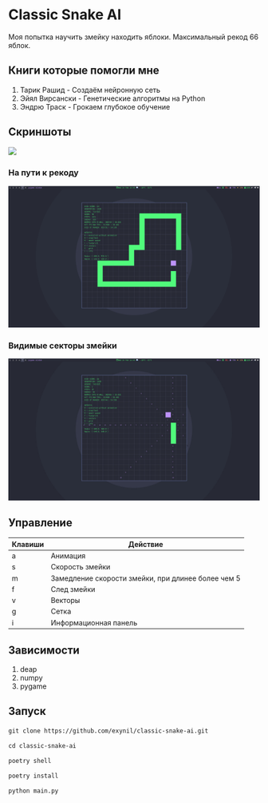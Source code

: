 # Classic Snake AI

Моя попытка научить змейку находить яблоки. Максимальный рекод 66 яблок.

## Книги которые помогли мне

1. Тарик Рашид - Создаём нейронную сеть
2. Эйял Вирсански - Генетические алгоритмы на Python
3. Эндрю Траск - Грокаем глубокое обучение

## Скриншоты

<img src="https://github.com/exynil/files/blob/master/classic-snake-ai/demo/1.gif">

### На пути к рекоду

<img src="https://github.com/exynil/files/blob/master/classic-snake-ai/screenshots/1.jpg">

### Видимые секторы змейки

<img src="https://github.com/exynil/files/blob/master/classic-snake-ai/screenshots/2.jpg">

## Управление

| Клавиши | Действие                                           |
|---------|----------------------------------------------------|
| a       | Анимация                                           |
| s       | Скорость змейки                                    |
| m       | Замедление скорости змейки, при длинее более чем 5 |
| f       | След змейки                                        |
| v       | Векторы                                            |
| g       | Сетка                                              |
| i       | Информационная панель                              |

## Зависимости

1. deap
2. numpy
3. pygame

## Запуск

~~~~
git clone https://github.com/exynil/classic-snake-ai.git
~~~~

~~~~
cd classic-snake-ai
~~~~

~~~~
poetry shell
~~~~

~~~~
poetry install
~~~~

~~~~
python main.py
~~~~